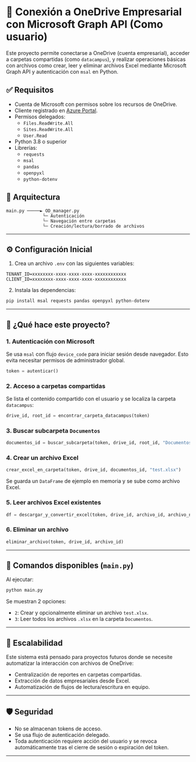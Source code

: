 
# 📁 Conexión a OneDrive Empresarial con Microsoft Graph API (Como usuario)

Este proyecto permite conectarse a OneDrive (cuenta empresarial), acceder a carpetas compartidas (como `datacampus`), y realizar operaciones básicas con archivos como crear, leer y eliminar archivos Excel mediante Microsoft Graph API y autenticación con `msal` en Python.

## ✅ Requisitos

- Cuenta de Microsoft con permisos sobre los recursos de OneDrive.
- Cliente registrado en [Azure Portal](https://portal.azure.com/).
- Permisos delegados:
  - `Files.ReadWrite.All`
  - `Sites.ReadWrite.All`
  - `User.Read`
- Python 3.8 o superior
- Librerías:
  - `requests`
  - `msal`
  - `pandas`
  - `openpyxl`
  - `python-dotenv`

## 🧠 Arquitectura

```
main.py ─────► OD_manager.py
              └─ Autenticación
              └─ Navegación entre carpetas
              └─ Creación/lectura/borrado de archivos
```

---

## ⚙️ Configuración Inicial

1. Crea un archivo `.env` con las siguientes variables:

```env
TENANT_ID=xxxxxxxx-xxxx-xxxx-xxxx-xxxxxxxxxxxx
CLIENT_ID=xxxxxxxx-xxxx-xxxx-xxxx-xxxxxxxxxxxx
```

2. Instala las dependencias:

```bash
pip install msal requests pandas openpyxl python-dotenv
```

---

## 🚀 ¿Qué hace este proyecto?

### 1. Autenticación con Microsoft

Se usa `msal` con flujo `device_code` para iniciar sesión desde navegador. Esto evita necesitar permisos de administrador global.

```python
token = autenticar()
```

### 2. Acceso a carpetas compartidas

Se lista el contenido compartido con el usuario y se localiza la carpeta `datacampus`:

```python
drive_id, root_id = encontrar_carpeta_datacampus(token)
```

### 3. Buscar subcarpeta `Documentos`

```python
documentos_id = buscar_subcarpeta(token, drive_id, root_id, "Documentos")
```

### 4. Crear un archivo Excel

```python
crear_excel_en_carpeta(token, drive_id, documentos_id, "test.xlsx")
```

Se guarda un `DataFrame` de ejemplo en memoria y se sube como archivo Excel.

### 5. Leer archivos Excel existentes

```python
df = descargar_y_convertir_excel(token, drive_id, archivo_id, archivo_nombre)
```

### 6. Eliminar un archivo

```python
eliminar_archivo(token, drive_id, archivo_id)
```

---

## 🧪 Comandos disponibles (`main.py`)

Al ejecutar:

```bash
python main.py
```

Se muestran 2 opciones:

- `2`: Crear y opcionalmente eliminar un archivo `test.xlsx`.
- `3`: Leer todos los archivos `.xlsx` en la carpeta `Documentos`.

---

## 🧩 Escalabilidad

Este sistema está pensado para proyectos futuros donde se necesite automatizar la interacción con archivos de OneDrive:

- Centralización de reportes en carpetas compartidas.
- Extracción de datos empresariales desde Excel.
- Automatización de flujos de lectura/escritura en equipo.

---

## 🛡️ Seguridad

- No se almacenan tokens de acceso.
- Se usa flujo de autenticación delegado.
- Toda autenticación requiere acción del usuario y se revoca automáticamente tras el cierre de sesión o expiración del token.

---



